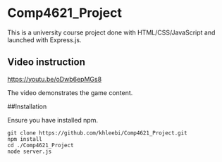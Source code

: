 # Comp4621_Project

This is a university course project done with HTML/CSS/JavaScript and launched with Express.js.

## Video instruction
https://youtu.be/oDwb6epMGs8

The video demonstrates the game content.

##Installation

Ensure you have installed npm.

```shell
git clone https://github.com/khleebi/Comp4621_Project.git
npm install
cd ./Comp4621_Project
node server.js
```
